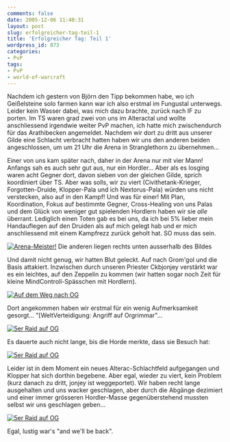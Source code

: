 ```yaml
---
comments: false
date: 2005-12-06 11:40:31
layout: post
slug: erfolgreicher-tag-teil-1
title: 'Erfolgreicher Tag: Teil 1'
wordpress_id: 873
categories:
- PvP
tags:
- PvP
- world-of-warcraft
---
```


Nachdem ich gestern von Björn den Tipp bekommen habe, wo ich Geißelsteine solo farmen kann war ich also erstmal im Fungustal unterwegs. Leider kein Wasser dabei, was mich dazu brachte, zurück nach IF zu porten. Im TS waren grad zwei von uns im Alteractal und wollte anschliessend irgendwie weiter PvP machen, ich hatte mich zwischendurch für das Arathibecken angemeldet. Nachdem wir dort zu dritt aus unserer Gilde eine Schlacht verbracht hatten haben wir uns den anderen beiden angeschlossen, um um 21 Uhr die Arena in Stranglethorn zu übernehmen...



Einer von uns kam später nach, daher in der Arena nur mit vier Mann!
Anfangs sah es auch sehr gut aus, nur ein Hordler... Aber als es losging waren acht Gegner dort, davon sieben von der gleichen Gilde, sprich koordiniert über TS. Aber was solls, wir zu viert (Civithetank-Krieger, Forgotten-Druide, Klopper-Pala und ich Nextorus-Pala) würden uns nicht verstecken, also auf in den Kampf! Und was für einer! Mit Plan, Koordination, Fokus auf bestimmte Gegner, Cross-Healing von uns Palas und dem Glück von weniger gut spielenden Hordlern haben wir sie _alle_ überrant. Lediglich einen Toten gab es bei uns, da ich bei 5% lieber mein Handauflegen auf den Druiden als auf mich gelegt hab und er mich anschliessend mit einem Kampfrezz zurück geholt hat. SO muss das sein.

[![Arena-Meister!](http://static.flickr.com/35/70804882_b3e4be97e7.jpg)](http://www.flickr.com/photos/walsweer/70804882/)
Die anderen liegen rechts unten ausserhalb des Bildes

Und damit nicht genug, wir hatten Blut geleckt. Auf nach Grom'gol und die Basis attakiert. Inzwischen durch unseren Priester Ckbjonjey verstärkt war es ein leichtes, auf den Zeppelin zu kommen (wir hatten sogar noch Zeit für kleine MindControll-Spässchen mit Hordlern).

[![Auf dem Weg nach OG](http://static.flickr.com/34/70804887_e9f17aa24c.jpg)](http://www.flickr.com/photos/walsweer/70804887/)

Dort angekommen haben wir erstmal für ein wenig Aufmerksamkeit gesorgt... "[WeltVerteidigung: Angriff auf Orgrimmar"...

[![5er Raid auf OG](http://static.flickr.com/35/70804898_0588b88608.jpg)](http://www.flickr.com/photos/walsweer/70804898/)

Es dauerte auch nicht lange, bis die Horde merkte, dass sie Besuch hat:

[![5er Raid auf OG](http://static.flickr.com/35/70804909_4807a151e2.jpg)](http://www.flickr.com/photos/walsweer/70804909/)

Leider ist in dem Moment ein neues Alterac-Schlachtfeld aufgegangen und Klopper hat sich dorthin begebene. Aber egal, wieder zu viert, kein Problem (kurz danach zu dritt, jonjey ist weggeportet). Wir haben recht lange ausgehalten und uns wacker geschlagen, aber durch die Abgänge dezimiert und einer immer grösseren Hordler-Masse gegenüberstehend mussten selbst wir uns geschlagen geben...

[![5er Raid auf OG](http://static.flickr.com/34/70804914_82c4b83ca4.jpg)](http://www.flickr.com/photos/walsweer/70804914/)

Egal, lustig war's "and we'll be back".
